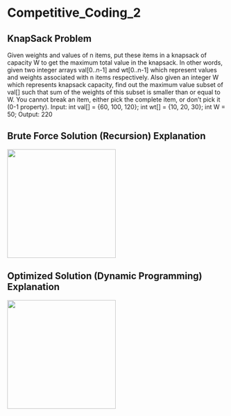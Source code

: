 # Competitive_Coding_2
## KnapSack Problem
Given weights and values of n items, put these items in a knapsack of capacity W to get the maximum total value in the knapsack. In other words, given two integer arrays val[0..n-1] and wt[0..n-1] which represent values and weights associated with n items respectively. Also given an integer W which represents knapsack capacity, find out the maximum value subset of val[] such that sum of the weights of this subset is smaller than or equal to W. You cannot break an item, either pick the complete item, or don’t pick it (0-1 property).
Input:
   int val[] = {60, 100, 120};
   int wt[] = {10, 20, 30};
   int W = 50;
Output: 220
## Brute Force Solution (Recursion) Explanation
<img src= "https://imgur.com/a/XYpRSt0" width=250><br>
## Optimized Solution (Dynamic Programming) Explanation
<img src= "https://imgur.com/a/pXbEL3c" width=250><br>
